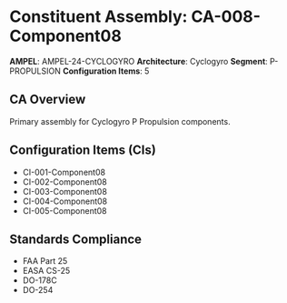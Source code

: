 # Constituent Assembly: CA-008-Component08

**AMPEL**: AMPEL-24-CYCLOGYRO
**Architecture**: Cyclogyro
**Segment**: P-PROPULSION
**Configuration Items**: 5

## CA Overview
Primary assembly for Cyclogyro P Propulsion components.

## Configuration Items (CIs)
- CI-001-Component08
- CI-002-Component08
- CI-003-Component08
- CI-004-Component08
- CI-005-Component08

## Standards Compliance
- FAA Part 25
- EASA CS-25
- DO-178C
- DO-254
